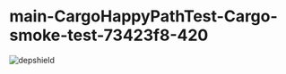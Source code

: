 # main-CargoHappyPathTest-Cargo-smoke-test-73423f8-420

![depshield](https://depshield.sonatype.org/badges/depshield-prod/main-CargoHappyPathTest-Cargo-smoke-test-73423f8-420/depshield.svg)
